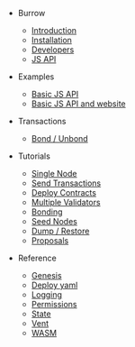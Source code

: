 - Burrow
    - [Introduction](README.md)
    - [Installation](INSTALL.md)
    - [Developers](developers.md)
    - [JS API](js-api.md)

- Examples
    - [Basic JS API](example/basic-app/README.md)
    - [Basic JS API and website](example/basic-app-website/README.md)

- Transactions
    - [Bond / Unbond](txs/bond.md)

- Tutorials
    - [Single Node](tutorials/1-run-full-node.md)
    - [Send Transactions](tutorials/2-send-transactions.md)
    - [Deploy Contracts](tutorials/3-deploy-contracts.md)
    - [Multiple Validators](tutorials/4-multiple-validators.md)
    - [Bonding](tutorials/5-bonding-validators.md)
    - [Seed Nodes](tutorials/6-seed-nodes.md)
    - [Dump / Restore](tutorials/7-dump-restore.md)
    - [Proposals](tutorials/8-proposals.md)

- Reference
    - [Genesis](reference/genesis.md)
    - [Deploy yaml](reference/deploy-yaml.md)
    - [Logging](reference/logging.md)
    - [Permissions](reference/permissions.md)
    - [State](reference/state.md)
    - [Vent](reference/vent.md)
    - [WASM](reference/wasm.md)
 
